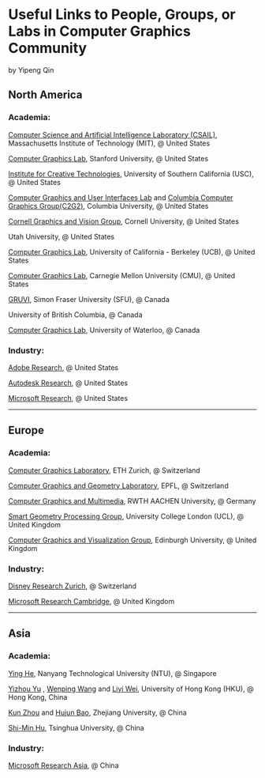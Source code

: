 # Useful Links to People, Groups, or Labs in Computer Graphics Community
by Yipeng Qin

## North America
### Academia:

[Computer Science and Artificial Intelligence Laboratory (CSAIL)](http://www.csail.mit.edu/), Massachusetts Institute of Technology (MIT), @ United States

[Computer Graphics Lab](https://graphics.stanford.edu/), Stanford University, @ United States

[Institute for Creative Technologies](http://gl.ict.usc.edu/), University of Southern California (USC), @ United States

[Computer Graphics and User Interfaces Lab](http://graphics.cs.columbia.edu/home/home/) and [
Columbia Computer Graphics Group(C2G2)](http://www.cs.columbia.edu/cg/), Columbia University, @ United States

[Cornell Graphics and Vision Group](http://rgb.cs.cornell.edu/), Cornell University, @ United States

Utah University, @ United States

[Computer Graphics Lab](http://graphics.berkeley.edu/), University of California - Berkeley (UCB), @ United States

[Computer Graphics Lab](http://graphics.cs.cmu.edu/), Carnegie Mellon University (CMU), @ United States

[GRUVI](http://gruvi.cs.sfu.ca/), Simon Fraser University (SFU), @ Canada

University of British Columbia, @ Canada

[Computer Graphics Lab](http://www.cgl.uwaterloo.ca/), University of Waterloo, @ Canada

### Industry:
[Adobe Research](http://www.adobe.com/technology.html), @ United States

[Autodesk Research](https://www.autodeskresearch.com/), @ United States

[Microsoft Research](http://research.microsoft.com/en-us/), @ United States

***
## Europe
### Academia:

[Computer Graphics Laboratory](https://graphics.ethz.ch/), ETH Zurich, @ Switzerland

[Computer Graphics and Geometry Laboratory](http://lgg.epfl.ch/), EPFL, @ Switzerland

[Computer Graphics and Multimedia](https://www.graphics.rwth-aachen.de/), RWTH AACHEN University, @ Germany

[Smart Geometry Processing Group](http://geometry.cs.ucl.ac.uk/), University College London (UCL), @ United Kingdom

[Computer Graphics and Visualization Group](http://www.ipab.inf.ed.ac.uk/cgvu/index.html), Edinburgh University, @ United Kingdom

### Industry:
[Disney Research Zurich](https://www.disneyresearch.com/research-labs/disney-research-zurich/), @ Switzerland

[Microsoft Research Cambridge](http://research.microsoft.com/en-us/labs/cambridge/), @ United Kingdom

***

## Asia

### Academia:
[Ying He](http://www.ntu.edu.sg/home/yhe/), Nanyang Technological University (NTU), @ Singapore

[Yizhou Yu](http://i.cs.hku.hk/~yzyu/) , [Wenping Wang](http://i.cs.hku.hk/~wenping/) and [Liyi Wei](http://www.liyiwei.org/), University of Hong Kong (HKU), @ Hong Kong, China

[Kun Zhou](http://kunzhou.net/) and [Hujun Bao](http://www.cad.zju.edu.cn/home/bao/), Zhejiang University, @ China

[Shi-Min Hu](http://cg.cs.tsinghua.edu.cn/prof_hu.htm), Tsinghua University, @ China

### Industry:
[Microsoft Research Asia](http://research.microsoft.com/en-us/labs/asia/), @ China